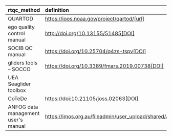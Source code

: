 | rtqc_method | definition | status |
|:---------|:-------|:--------|
| QUARTOD | https://ioos.noaa.gov/project/qartod/[url] | pending |
| ego quality control manual | http://doi.org/10.13155/51485[DOI] | pending |
| SOCIB QC manual | https://doi.org/10.25704/q4zs-tspv[DOI] | pending |
| gliders tools – SOCCO | https://doi.org/10.3389/fmars.2019.00738[DOI] | pending |
| UEA Seaglider toolbox | | pending |
| CoTeDe | https://doi:10.21105/joss.02063[DOI] | pending |
| ANFOG data management user's manual | https://imos.org.au/fileadmin/user_upload/shared/ANFOG/ANFOG_DataManagement_UsersManual_v5_Nov28.pdf[url]| pending |
